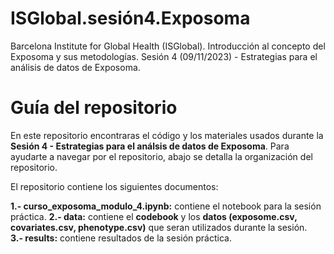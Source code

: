 # ISGlobal.sesión4.Exposoma

Barcelona Institute for Global Health (ISGlobal). Introducción al concepto del Exposoma y sus metodologías. Sesión 4 (09/11/2023) - Estrategias para el análisis de datos de Exposoma.

# Guía del repositorio
En este repositorio encontraras el código y los materiales usados durante la **Sesión 4 - Estrategias para el análsis de datos de Exposoma**. Para ayudarte a navegar por el repositorio, abajo se detalla la organización del repositorio. 

El repositorio contiene los siguientes documentos:

**1.- curso_exposoma_modulo_4.ipynb:** contiene el notebook para la sesión práctica.
**2.- data:** contiene el **codebook** y los **datos (exposome.csv, covariates.csv, phenotype.csv)** que seran utilizados durante la sesión.  
**3.- results:** contiene resultados de la sesión práctica. 



